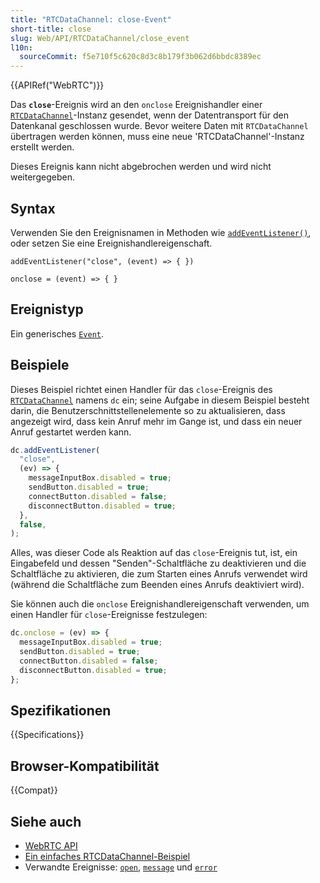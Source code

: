 ```yaml
---
title: "RTCDataChannel: close-Event"
short-title: close
slug: Web/API/RTCDataChannel/close_event
l10n:
  sourceCommit: f5e710f5c620c8d3c8b179f3b062d6bbdc8389ec
---
```


{{APIRef("WebRTC")}}

Das **`close`**-Ereignis wird an den `onclose` Ereignishandler einer [`RTCDataChannel`](/de/docs/Web/API/RTCDataChannel)-Instanz gesendet, wenn der Datentransport für den Datenkanal geschlossen wurde. Bevor weitere Daten mit `RTCDataChannel` übertragen werden können, muss eine neue 'RTCDataChannel'-Instanz erstellt werden.

Dieses Ereignis kann nicht abgebrochen werden und wird nicht weitergegeben.

## Syntax

Verwenden Sie den Ereignisnamen in Methoden wie [`addEventListener()`](/de/docs/Web/API/EventTarget/addEventListener), oder setzen Sie eine Ereignishandlereigenschaft.

```js-nolint
addEventListener("close", (event) => { })

onclose = (event) => { }
```

## Ereignistyp

Ein generisches [`Event`](/de/docs/Web/API/Event).

## Beispiele

Dieses Beispiel richtet einen Handler für das `close`-Ereignis des [`RTCDataChannel`](/de/docs/Web/API/RTCDataChannel) namens `dc` ein; seine Aufgabe in diesem Beispiel besteht darin, die Benutzerschnittstellenelemente so zu aktualisieren, dass angezeigt wird, dass kein Anruf mehr im Gange ist, und dass ein neuer Anruf gestartet werden kann.

```js
dc.addEventListener(
  "close",
  (ev) => {
    messageInputBox.disabled = true;
    sendButton.disabled = true;
    connectButton.disabled = false;
    disconnectButton.disabled = true;
  },
  false,
);
```

Alles, was dieser Code als Reaktion auf das `close`-Ereignis tut, ist, ein Eingabefeld und dessen "Senden"-Schaltfläche zu deaktivieren und die Schaltfläche zu aktivieren, die zum Starten eines Anrufs verwendet wird (während die Schaltfläche zum Beenden eines Anrufs deaktiviert wird).

Sie können auch die `onclose` Ereignishandlereigenschaft verwenden, um einen Handler für `close`-Ereignisse festzulegen:

```js
dc.onclose = (ev) => {
  messageInputBox.disabled = true;
  sendButton.disabled = true;
  connectButton.disabled = false;
  disconnectButton.disabled = true;
};
```

## Spezifikationen

{{Specifications}}

## Browser-Kompatibilität

{{Compat}}

## Siehe auch

- [WebRTC API](/de/docs/Web/API/WebRTC_API)
- [Ein einfaches RTCDataChannel-Beispiel](/de/docs/Web/API/WebRTC_API/Simple_RTCDataChannel_sample)
- Verwandte Ereignisse: [`open`](/de/docs/Web/API/RTCDataChannel/open_event), [`message`](/de/docs/Web/API/RTCDataChannel/message_event) und [`error`](/de/docs/Web/API/RTCDataChannel/error_event)
